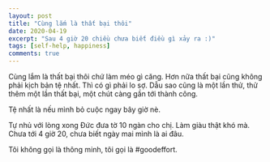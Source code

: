 ```yaml
---
layout: post
title: "Cùng lắm là thất bại thôi"
date: 2020-04-19
excerpt: "Sau 4 giờ 20 chiều chưa biết điều gì xảy ra :)"
tags: [self-help, happiness]
comments: true
---
```


Cùng lắm là thất bại thôi chứ làm méo gì căng.
Hơn nữa thất bại cũng không phải kịch bản tệ nhất.
Thì có gì phải lo sợ. Dẫu sao cũng là một lần thử, thử thêm một lần thất bại, một chút càng gần tới thành công.

Tệ nhất là nếu mình bỏ cuộc ngay bây giờ nè.

Tự nhủ với lòng xong Đức đưa tờ 10 ngàn cho chị.
Làm giàu thật khó mà. Chưa tới 4 giờ 20, chưa biết ngày mai mình là ai đâu.

Tôi không gọi là thông minh, tôi gọi là #goodeffort.
